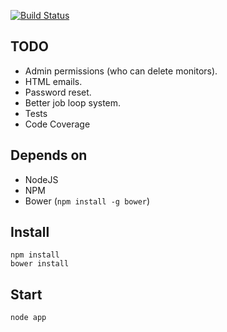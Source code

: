 [![Build Status](https://travis-ci.org/wookoouk/ruup.svg?branch=master)](https://travis-ci.org/wookoouk/ruup)

## TODO
* Admin permissions (who can delete monitors).
* HTML emails.
* Password reset.
* Better job loop system.
* Tests
* Code Coverage

## Depends on
* NodeJS
* NPM
* Bower (`npm install -g bower`)

## Install
```
npm install
bower install
```

## Start
```
node app
```